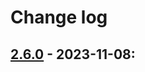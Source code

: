 # Change log

## [2.6.0](https://github.com/ivopetkov/html5-dom-document-php/releases/tag/v2.6.0) - 2023-11-08:
